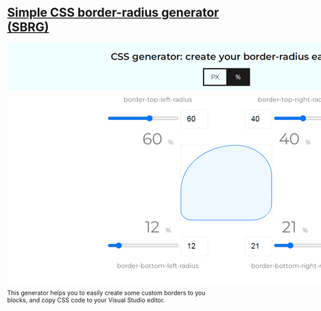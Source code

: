 # [Simple CSS border-radius generator (SBRG)](https://getfrontend.github.io/app-sbrg.html)

<img
  src="app-sbrg-screenshot.png"
  alt="border-radius generator"
  title="Simple border-radius generator"
  style="display: inline-block; margin: 0 auto; max-width: 1110px;">

This generator helps you to easily create some custom borders to you blocks, and copy CSS code to your Visual Studio editor.
